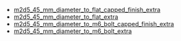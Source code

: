 * [m2d5_45_mm_diameter_to_flat_capped_finish_extra](m2d5_45_mm_diameter_to_flat_capped_finish_extra)
* [m2d5_45_mm_diameter_to_flat_extra](m2d5_45_mm_diameter_to_flat_extra)
* [m2d5_45_mm_diameter_to_m6_bolt_capped_finish_extra](m2d5_45_mm_diameter_to_m6_bolt_capped_finish_extra)
* [m2d5_45_mm_diameter_to_m6_bolt_extra](m2d5_45_mm_diameter_to_m6_bolt_extra)
